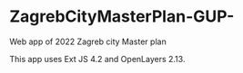 # ZagrebCityMasterPlan-GUP-
Web app of 2022 Zagreb city Master plan 

This app uses  Ext JS 4.2 and OpenLayers 2.13.

